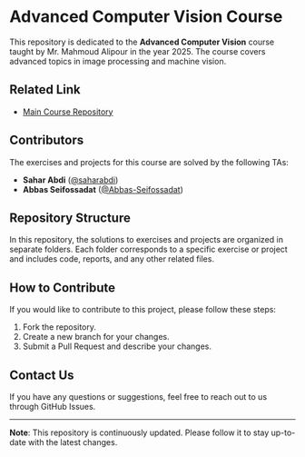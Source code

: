 # Advanced Computer Vision Course

This repository is dedicated to the **Advanced Computer Vision** course taught by Mr. Mahmoud Alipour in the year 2025. The course covers advanced topics in image processing and machine vision.

## Related Link

- [Main Course Repository](https://github.com/MhmudAlpurd/advanced_cv_1403)


## Contributors

The exercises and projects for this course are solved by the following TAs:

- **Sahar Abdi** ([@saharabdi](https://github.com/saharabdi))
- **Abbas Seifossadat** ([@Abbas-Seifossadat](https://github.com/Abbas-Seifossadat))

## Repository Structure

In this repository, the solutions to exercises and projects are organized in separate folders. Each folder corresponds to a specific exercise or project and includes code, reports, and any other related files.

## How to Contribute

If you would like to contribute to this project, please follow these steps:

1. Fork the repository.
2. Create a new branch for your changes.
3. Submit a Pull Request and describe your changes.


## Contact Us

If you have any questions or suggestions, feel free to reach out to us through GitHub Issues.

---

**Note**: This repository is continuously updated. Please follow it to stay up-to-date with the latest changes.